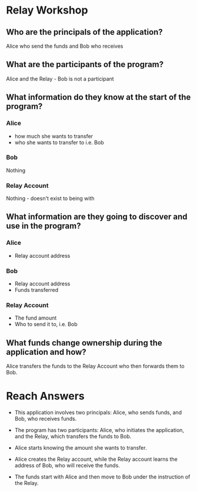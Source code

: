 # Relay Workshop

## Who are the principals of the application?
Alice who send the funds and Bob who receives
## What are the participants of the program?
Alice and the Relay - Bob is not a participant
## What information do they know at the start of the program?
### Alice
- how much she wants to transfer
- who she wants to transfer to i.e. Bob
### Bob
Nothing
### Relay Account
Nothing - doesn't exist to being with
## What information are they going to discover and use in the program?
### Alice
- Relay account address
### Bob
- Relay account address
- Funds transferred
### Relay Account
- The fund amount
- Who to send it to, i.e. Bob
## What funds change ownership during the application and how?
Alice transfers the funds to the Relay Account who then forwards them to Bob.

# Reach Answers
- This application involves two principals: Alice, who sends funds, and Bob, who receives funds.

- The program has two participants: Alice, who initiates the application, and the Relay, which transfers the funds to Bob.

- Alice starts knowing the amount she wants to transfer.

- Alice creates the Relay account, while the Relay account learns the address of Bob, who will receive the funds.

- The funds start with Alice and then move to Bob under the instruction of the Relay.
